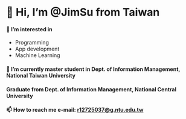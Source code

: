 # 👋 Hi, I’m @JimSu from Taiwan
#### 👀 I’m interested in
* Programming
* App development
* Machine Learning
#### 🌱 I’m currently master student in **Dept. of Information Management, National Taiwan University**
#### Graduate from Dept. of Information Management, National Central University
#### 📫 How to reach me e-mail: r12725037@g.ntu.edu.tw

<!---
JimSu-TW/JimSu-TW is a ✨ special ✨ repository because its `README.md` (this file) appears on your GitHub profile.
You can click the Preview link to take a look at your changes.
--->
